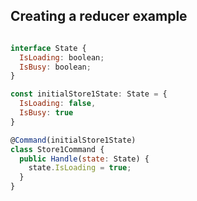 ## Creating a reducer example

```javascript

interface State {
  IsLoading: boolean;
  IsBusy: boolean;
}

const initialStore1State: State = {
  IsLoading: false,
  IsBusy: true
}

@Command(initialStore1State)
class Store1Command {
  public Handle(state: State) {
    state.IsLoading = true;
  }
}

```
